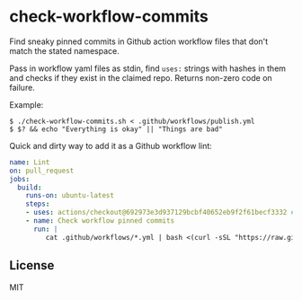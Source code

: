 # check-workflow-commits

Find sneaky pinned commits in Github action workflow files that don't match the stated namespace.

Pass in workflow yaml files as stdin, find `uses:` strings with hashes in them and checks if they exist in the claimed repo.
Returns non-zero code on failure.

Example:

```shell
$ ./check-workflow-commits.sh < .github/workflows/publish.yml
$ $? && echo "Everything is okay" || "Things are bad"
```

Quick and dirty way to add it as a Github workflow lint:

```yml
name: Lint
on: pull_request
jobs:
  build:
    runs-on: ubuntu-latest
    steps:
    - uses: actions/checkout@692973e3d937129bcbf40652eb9f2f61becf3332 # v4.1.7
    - name: Check workflow pinned commits
      run: |
         cat .github/workflows/*.yml | bash <(curl -sSL "https://raw.githubusercontent.com/shazow/check-workflow-commits/main/check-workflow-commits")
```

## License

MIT
